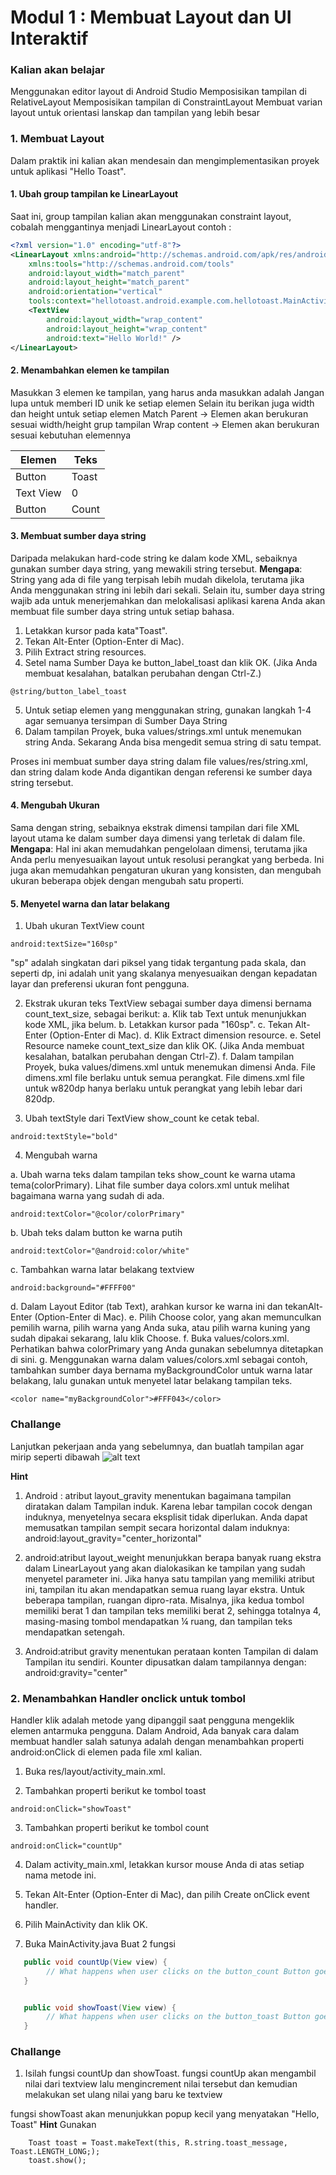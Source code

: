 # Modul 1 : Membuat Layout dan UI Interaktif

### Kalian akan belajar

Menggunakan editor layout di Android Studio
Memposisikan tampilan di RelativeLayout
Memposisikan tampilan di ConstraintLayout
Membuat varian layout untuk orientasi lanskap dan tampilan yang lebih besar

### 1. Membuat Layout
Dalam praktik ini kalian akan mendesain dan mengimplementasikan proyek untuk aplikasi "Hello Toast".

#### 1. Ubah group tampilan ke LinearLayout
Saat ini, group tampilan kalian akan menggunakan constraint layout, cobalah menggantinya menjadi LinearLayout
contoh : 
```xml
<?xml version="1.0" encoding="utf-8"?>
<LinearLayout xmlns:android="http://schemas.android.com/apk/res/android"
    xmlns:tools="http://schemas.android.com/tools"
    android:layout_width="match_parent"
    android:layout_height="match_parent"
    android:orientation="vertical"
    tools:context="hellotoast.android.example.com.hellotoast.MainActivity">
    <TextView
        android:layout_width="wrap_content"
        android:layout_height="wrap_content"
        android:text="Hello World!" />
</LinearLayout>
```

#### 2. Menambahkan elemen ke tampilan
Masukkan 3 elemen ke tampilan, yang harus anda masukkan adalah
Jangan lupa untuk memberi ID unik ke setiap elemen
Selain itu berikan juga width dan height untuk setiap elemen
Match Parent -> Elemen akan berukuran sesuai width/height grup tampilan
Wrap content -> Elemen akan berukuran sesuai kebutuhan elemennya

| Elemen        | Teks          |
| --------------|---------------|
| Button        | Toast         |
| Text View     | 0             |
| Button        | Count         |

#### 3. Membuat sumber daya string
Daripada melakukan hard-code string ke dalam kode XML, sebaiknya gunakan sumber daya string, yang mewakili string tersebut.
**Mengapa**: String yang ada di file yang terpisah lebih mudah dikelola, terutama jika Anda menggunakan string ini lebih dari sekali. Selain itu, sumber daya string wajib ada untuk menerjemahkan dan melokalisasi aplikasi karena Anda akan membuat file sumber daya string untuk setiap bahasa.

1. Letakkan kursor pada kata"Toast".
2. Tekan Alt-Enter (Option-Enter di Mac).
3. Pilih Extract string resources.
4. Setel nama Sumber Daya ke button_label_toast dan klik OK. (Jika Anda membuat kesalahan, batalkan perubahan dengan Ctrl-Z.)
```
@string/button_label_toast
```
5. Untuk setiap elemen yang menggunakan string, gunakan langkah 1-4 agar semuanya tersimpan di Sumber Daya String
6. Dalam tampilan Proyek, buka values/strings.xml untuk menemukan string Anda. Sekarang Anda bisa mengedit semua string di satu tempat.

Proses ini membuat sumber daya string dalam file values/res/string.xml, dan string dalam kode Anda digantikan dengan referensi ke sumber daya string tersebut.

#### 4. Mengubah Ukuran
Sama dengan string, sebaiknya ekstrak dimensi tampilan dari file XML layout utama ke dalam sumber daya dimensi yang terletak di dalam file.
**Mengapa**: Hal ini akan memudahkan pengelolaan dimensi, terutama jika Anda perlu menyesuaikan layout untuk resolusi perangkat yang berbeda. Ini juga akan memudahkan pengaturan ukuran yang konsisten, dan mengubah ukuran beberapa objek dengan mengubah satu properti.

#### 5. Menyetel warna dan latar belakang
1. Ubah ukuran TextView count
```
android:textSize="160sp"
```
"sp" adalah singkatan dari piksel yang tidak tergantung pada skala, dan seperti dp, ini adalah unit yang skalanya menyesuaikan dengan kepadatan layar dan preferensi ukuran font pengguna.

2. Ekstrak ukuran teks TextView sebagai sumber daya dimensi bernama count_text_size, sebagai berikut:
a. Klik tab Text untuk menunjukkan kode XML, jika belum.
b. Letakkan kursor pada "160sp".
c. Tekan Alt-Enter (Option-Enter di Mac).
d. Klik Extract dimension resource.
e. Setel Resource nameke count_text_size dan klik OK. (Jika Anda membuat kesalahan, batalkan perubahan dengan Ctrl-Z).
f. Dalam tampilan Proyek, buka values/dimens.xml untuk menemukan dimensi Anda. File dimens.xml file berlaku untuk semua perangkat. File dimens.xml file untuk w820dp hanya berlaku untuk perangkat yang lebih lebar dari 820dp.

3. Ubah textStyle dari TextView show_count ke cetak tebal.
```
android:textStyle="bold"
```

4. Mengubah warna

a. Ubah warna teks dalam tampilan teks show_count ke warna utama tema(colorPrimary). Lihat file sumber daya colors.xml untuk melihat bagaimana warna yang sudah di ada.
```
android:textColor="@color/colorPrimary"
```

b. Ubah teks dalam button ke warna putih
```
android:textColor="@android:color/white"
```

c. Tambahkan warna latar belakang textview
```
android:background="#FFFF00"
```
d. Dalam Layout Editor (tab Text), arahkan kursor ke warna ini dan tekanAlt-Enter (Option-Enter di Mac).
e. Pilih Choose color, yang akan memunculkan pemilih warna, pilih warna yang Anda suka, atau pilih warna kuning yang sudah dipakai sekarang, lalu klik Choose.
f. Buka values/colors.xml. Perhatikan bahwa colorPrimary yang Anda gunakan sebelumnya ditetapkan di sini.
g. Menggunakan warna dalam values/colors.xml sebagai contoh, tambahkan sumber daya bernama myBackgroundColor untuk warna latar belakang, lalu gunakan untuk menyetel latar belakang tampilan teks.
```
<color name="myBackgroundColor">#FFF043</color>
```

### Challange
Lanjutkan pekerjaan anda yang sebelumnya, dan buatlah tampilan agar mirip seperti dibawah
![alt text](https://google-developer-training.gitbooks.io/android-developer-fundamentals-course-practicals/content/images/1_2A_P_images/dg_weight_gravity.png)

**Hint**
1. Android : atribut layout_gravity menentukan bagaimana tampilan diratakan dalam Tampilan induk. Karena lebar tampilan cocok dengan induknya, menyetelnya secara eksplisit tidak diperlukan. Anda dapat memusatkan tampilan sempit secara horizontal dalam induknya: android:layout_gravity="center_horizontal"

2. android:atribut layout_weight menunjukkan berapa banyak ruang ekstra dalam LinearLayout yang akan dialokasikan ke tampilan yang sudah menyetel parameter ini. Jika hanya satu tampilan yang memiliki atribut ini, tampilan itu akan mendapatkan semua ruang layar ekstra. Untuk beberapa tampilan, ruangan dipro-rata. Misalnya, jika kedua tombol memiliki berat 1 dan tampilan teks memiliki berat 2, sehingga totalnya 4, masing-masing tombol mendapatkan ¼ ruang, dan tampilan teks mendapatkan setengah.

3. Android:atribut gravity menentukan perataan konten Tampilan di dalam Tampilan itu sendiri. Kounter dipusatkan dalam tampilannya dengan: android:gravity="center"



### 2. Menambahkan Handler onclick untuk tombol
Handler klik adalah metode yang dipanggil saat pengguna mengeklik elemen antarmuka pengguna. 
Dalam Android, Ada banyak cara dalam membuat handler salah satunya adalah dengan
menambahkan properti android:onClick di elemen pada file xml kalian.

1. Buka res/layout/activity_main.xml.


2. Tambahkan properti berikut ke tombol toast
```
android:onClick="showToast"
```


3. Tambahkan properti berikut ke tombol count
```
android:onClick="countUp"
```


4. Dalam activity_main.xml, letakkan kursor mouse Anda di atas setiap nama metode ini.


5. Tekan Alt-Enter (Option-Enter di Mac), dan pilih Create onClick event handler.


6. Pilih MainActivity dan klik OK.


7. Buka MainActivity.java
Buat 2 fungsi
```java
   public void countUp(View view) {
        // What happens when user clicks on the button_count Button goes here.
   }


   public void showToast(View view) {
        // What happens when user clicks on the button_toast Button goes here.
   }
```

### Challange
1. Isilah fungsi countUp dan showToast.
fungsi countUp akan mengambil nilai dari textview lalu mengincrement nilai tersebut dan kemudian melakukan set ulang nilai yang baru
ke textview

fungsi showToast akan menunjukkan popup kecil yang menyatakan "Hello, Toast"
**Hint** 
Gunakan 
```
    Toast toast = Toast.makeText(this, R.string.toast_message, Toast.LENGTH_LONG;);
    toast.show();
```
